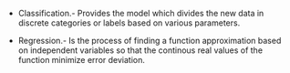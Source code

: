 - Classification.- Provides the model which divides the new data in discrete categories or labels based on various parameters.

- Regression.- Is the process of finding a function approximation based on independent variables so that the continous real values of the function minimize error deviation.
